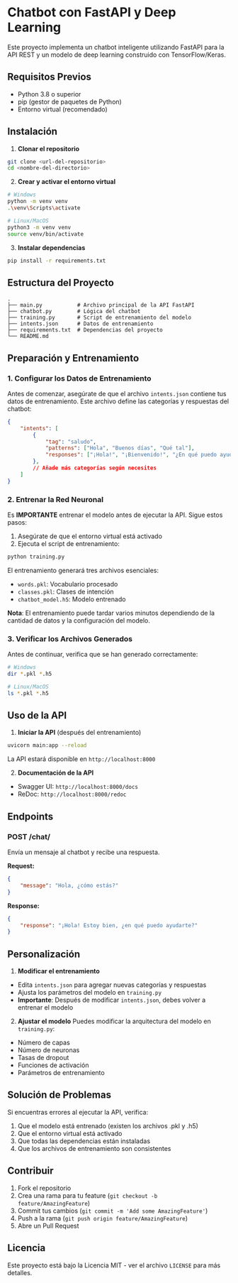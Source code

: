 # Chatbot con FastAPI y Deep Learning

Este proyecto implementa un chatbot inteligente utilizando FastAPI para la API REST y un modelo de deep learning construido con TensorFlow/Keras.

## Requisitos Previos

- Python 3.8 o superior
- pip (gestor de paquetes de Python)
- Entorno virtual (recomendado)

## Instalación

1. **Clonar el repositorio**
```bash
git clone <url-del-repositorio>
cd <nombre-del-directorio>
```

2. **Crear y activar el entorno virtual**
```bash
# Windows
python -m venv venv
.\venv\Scripts\activate

# Linux/MacOS
python3 -m venv venv
source venv/bin/activate
```

3. **Instalar dependencias**
```bash
pip install -r requirements.txt
```

## Estructura del Proyecto
```
.
├── main.py           # Archivo principal de la API FastAPI
├── chatbot.py        # Lógica del chatbot
├── training.py       # Script de entrenamiento del modelo
├── intents.json      # Datos de entrenamiento
├── requirements.txt  # Dependencias del proyecto
└── README.md
```

## Preparación y Entrenamiento

### 1. Configurar los Datos de Entrenamiento
Antes de comenzar, asegúrate de que el archivo `intents.json` contiene tus datos de entrenamiento. Este archivo define las categorías y respuestas del chatbot:

```json
{
    "intents": [
        {
            "tag": "saludo",
            "patterns": ["Hola", "Buenos días", "Qué tal"],
            "responses": ["¡Hola!", "¡Bienvenido!", "¿En qué puedo ayudarte?"]
        },
        // Añade más categorías según necesites
    ]
}
```

### 2. Entrenar la Red Neuronal
Es **IMPORTANTE** entrenar el modelo antes de ejecutar la API. Sigue estos pasos:

1. Asegúrate de que el entorno virtual está activado
2. Ejecuta el script de entrenamiento:
```bash
python training.py
```

El entrenamiento generará tres archivos esenciales:
- `words.pkl`: Vocabulario procesado
- `classes.pkl`: Clases de intención
- `chatbot_model.h5`: Modelo entrenado

**Nota**: El entrenamiento puede tardar varios minutos dependiendo de la cantidad de datos y la configuración del modelo.

### 3. Verificar los Archivos Generados
Antes de continuar, verifica que se han generado correctamente:
```bash
# Windows
dir *.pkl *.h5

# Linux/MacOS
ls *.pkl *.h5
```

## Uso de la API

1. **Iniciar la API** (después del entrenamiento)
```bash
uvicorn main:app --reload
```
La API estará disponible en `http://localhost:8000`

2. **Documentación de la API**
- Swagger UI: `http://localhost:8000/docs`
- ReDoc: `http://localhost:8000/redoc`

## Endpoints

### POST /chat/
Envía un mensaje al chatbot y recibe una respuesta.

**Request:**
```json
{
    "message": "Hola, ¿cómo estás?"
}
```

**Response:**
```json
{
    "response": "¡Hola! Estoy bien, ¿en qué puedo ayudarte?"
}
```

## Personalización

1. **Modificar el entrenamiento**
- Edita `intents.json` para agregar nuevas categorías y respuestas
- Ajusta los parámetros del modelo en `training.py`
- **Importante**: Después de modificar `intents.json`, debes volver a entrenar el modelo

2. **Ajustar el modelo**
Puedes modificar la arquitectura del modelo en `training.py`:
- Número de capas
- Número de neuronas
- Tasas de dropout
- Funciones de activación
- Parámetros de entrenamiento

## Solución de Problemas

Si encuentras errores al ejecutar la API, verifica:
1. Que el modelo está entrenado (existen los archivos .pkl y .h5)
2. Que el entorno virtual está activado
3. Que todas las dependencias están instaladas
4. Que los archivos de entrenamiento son consistentes

## Contribuir
1. Fork el repositorio
2. Crea una rama para tu feature (`git checkout -b feature/AmazingFeature`)
3. Commit tus cambios (`git commit -m 'Add some AmazingFeature'`)
4. Push a la rama (`git push origin feature/AmazingFeature`)
5. Abre un Pull Request

## Licencia
Este proyecto está bajo la Licencia MIT - ver el archivo `LICENSE` para más detalles. 